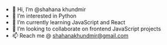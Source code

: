 - 👋 Hi, I’m @shahana khundmir
- 👀 I’m interested in Python
- 🌱 I’m currently learning JavaScript and React
- 💞️ I’m looking to collaborate on frontend JavaScript projects
- 📫 Reach me @ shahanakhundmir@gmail.com
<!---
shahanakhundmir/shahanakhundmir is a ✨ special ✨ repository because its `README.md` (this file) appears on your GitHub profile.
You can click the Preview link to take a look at your changes.
--->
